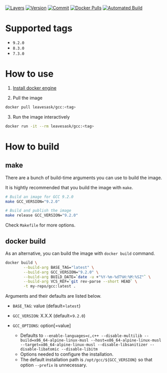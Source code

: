 [![Layers](https://images.microbadger.com/badges/image/leavesask/gcc.svg)](https://microbadger.com/images/leavesask/gcc)
[![Version](https://images.microbadger.com/badges/version/leavesask/gcc.svg)](https://hub.docker.com/repository/docker/leavesask/gcc)
[![Commit](https://images.microbadger.com/badges/commit/leavesask/gcc.svg)](https://github.com/K-Wone/docker-gcc)
[![Docker Pulls](https://img.shields.io/docker/pulls/leavesask/gcc?color=informational)](https://hub.docker.com/repository/docker/leavesask/gcc)
[![Automated Build](https://img.shields.io/docker/automated/leavesask/gcc)](https://hub.docker.com/repository/docker/leavesask/gcc)

# Supported tags

- `9.2.0`
- `8.3.0`
- `7.3.0`

# How to use

1. [Install docker engine](https://docs.docker.com/install/)

2. Pull the image
  ```bash
  docker pull leavesask/gcc:<tag>
  ```

3. Run the image interactively
  ```bash
  docker run -it --rm leavesask/gcc:<tag>
  ```

# How to build

## make

There are a bunch of build-time arguments you can use to build the image.

It is hightly recommended that you build the image with `make`.

```bash
# Build an image for GCC 9.2.0
make GCC_VERSION="9.2.0"

# Build and publish the image
make release GCC_VERSION="9.2.0"
```

Check `Makefile` for more options.

## docker build

As an alternative, you can build the image with `docker build` command.

```bash
docker build \
        --build-arg BASE_TAG="latest" \
        --build-arg GCC_VERSION="9.2.0" \
        --build-arg BUILD_DATE=`date -u +"%Y-%m-%dT%H:%M:%SZ"` \
        --build-arg VCS_REF=`git rev-parse --short HEAD` \
        -t my-repo/gcc:latest .
```

Arguments and their defaults are listed below.

- `BASE_TAG`: value (default=`latest`)

- `GCC_VERSION`: X.X.X (default=`9.2.0`)

- `GCC_OPTIONS`: option\[=value\]
  - Defaults to `--enable-languages=c,c++ --disable-multilib --build=x86_64-alpine-linux-musl --host=x86_64-alpine-linux-musl --target=x86_64-alpine-linux-musl --disable-libsanitizer --disable-libatomic --disable-libitm`
  - Options needed to configure the installation.
  - The default installation path is `/opt/gcc/${GCC_VERSION}` so that option `--prefix` is unnecessary.
